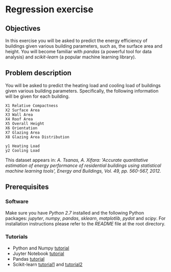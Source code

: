# Regression exercise

## Objectives
In this exercise you will be asked to predict the energy efficiency of buildings given various building parameters, such as, the surface area and height. You will become familiar with *pandas* (a powerful tool for data analysis) and *scikit-learn* (a popular machine learning library).

## Problem description
You will be asked to predict the heating load and cooling load of buildings given various building parameters. Specifically, the following information will be given for each building.

    X1 Relative Compactness
    X2 Surface Area
    X3 Wall Area
    X4 Roof Area
    X5 Overall Height
    X6 Orientation
    X7 Glazing Area
    X8 Glazing Area Distribution

    y1 Heating Load
    y2 Cooling Load
    
This dataset appears in: *A. Tsanas, A. Xifara: 'Accurate quantitative estimation of energy performance of residential buildings using statistical machine learning tools', Energy and Buildings, Vol. 49, pp. 560-567, 2012.*

## Prerequisites

### Software
Make sure you have *Python 2.7* installed and the following Python packages: *jupyter*, *numpy*, *pandas*, *sklearn*, *matplotlib*, *pydot* and *scipy*. For installation instructions please refer to the *README* file at the root directory.

### Tutorials
- Python and Numpy [tutorial](http://cs231n.github.io/python-numpy-tutorial/#python)
- Juyter Notebook [tutorial](https://medium.com/codingthesmartway-com-blog/getting-started-with-jupyter-notebook-for-python-4e7082bd5d46)
- Pandas [tutorial](https://pandas.pydata.org/pandas-docs/stable/10min.html)
- Scikit-learn [tutorial1](https://machinelearningmastery.com/a-gentle-introduction-to-scikit-learn-a-python-machine-learning-library/) and [tutorial2](http://scikit-learn.org/stable/tutorial/statistical_inference/supervised_learning.html)
